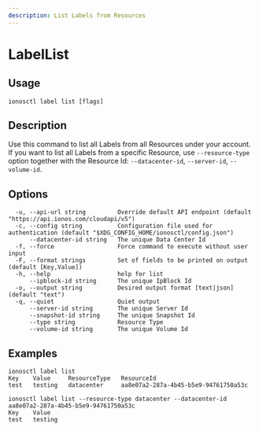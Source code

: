 ```yaml
---
description: List Labels from Resources
---
```


# LabelList

## Usage

```text
ionosctl label list [flags]
```

## Description

Use this command to list all Labels from all Resources under your account. If you want to list all Labels from a specific Resource, use `--resource-type` option together with the Resource Id: `--datacenter-id`, `--server-id`, `--volume-id`.

## Options

```text
  -u, --api-url string         Override default API endpoint (default "https://api.ionos.com/cloudapi/v5")
  -c, --config string          Configuration file used for authentication (default "$XDG_CONFIG_HOME/ionosctl/config.json")
      --datacenter-id string   The unique Data Center Id
  -f, --force                  Force command to execute without user input
  -F, --format strings         Set of fields to be printed on output (default [Key,Value])
  -h, --help                   help for list
      --ipblock-id string      The unique IpBlock Id
  -o, --output string          Desired output format [text|json] (default "text")
  -q, --quiet                  Quiet output
      --server-id string       The unique Server Id
      --snapshot-id string     The unique Snapshot Id
      --type string            Resource Type
      --volume-id string       The unique Volume Id
```

## Examples

```text
ionosctl label list 
Key    Value     ResourceType   ResourceId
test   testing   datacenter     aa8e07a2-287a-4b45-b5e9-94761750a53c

ionosctl label list --resource-type datacenter --datacenter-id aa8e07a2-287a-4b45-b5e9-94761750a53c 
Key    Value
test   testing
```

